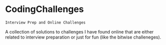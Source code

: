 # CodingChallenges

  `Interview Prep and Online Challenges`

A collection of solutions to challenges I have found online that are either related to interview preparation or just for fun (like the bitwise challeneges).
